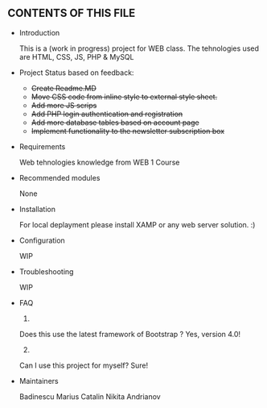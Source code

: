 CONTENTS OF THIS FILE
---------------------
   
 * Introduction 
 

    This is a (work in progress) project for WEB class.
    The tehnologies used are HTML, CSS, JS, PHP & MySQL
    
 * Project Status based on feedback:
    * ~~Create Readme.MD~~
    * ~~Move CSS code from inline style to external style sheet.~~
    * ~~Add more JS scrips~~
    * ~~Add PHP login authentication and registration~~ 
    * ~~Add more database tables based on account page~~
    * ~~Implement functionality to the newsletter subscription box~~
    
 
 * Requirements
    
    Web tehnologies knowledge from WEB 1 Course

 * Recommended modules
 
    None
    
 * Installation
 
    For local deplayment please install XAMP or any web server solution. :)
    
 * Configuration
 
    WIP 
    
 * Troubleshooting
 
    WIP
    
 * FAQ
 
    1. 
    Does this use the latest framework of Bootstrap ?
    Yes, version 4.0!
    
    2. 
    Can I use this project for myself?
    Sure!
    
 * Maintainers
 
    Badinescu Marius Catalin
    Nikita Andrianov